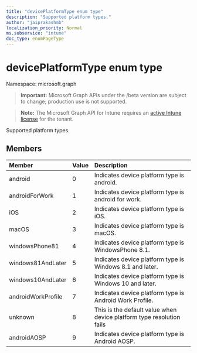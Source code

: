 ```yaml
---
title: "devicePlatformType enum type"
description: "Supported platform types."
author: "jaiprakashmb"
localization_priority: Normal
ms.subservice: "intune"
doc_type: enumPageType
---
```


# devicePlatformType enum type

Namespace: microsoft.graph

> **Important:** Microsoft Graph APIs under the /beta version are subject to change; production use is not supported.

> **Note:** The Microsoft Graph API for Intune requires an [active Intune license](https://go.microsoft.com/fwlink/?linkid=839381) for the tenant.

Supported platform types.

## Members
|Member|Value|Description|
|:---|:---|:---|
|android|0|Indicates device platform type is android.|
|androidForWork|1|Indicates device platform type is android for work.|
|iOS|2|Indicates device platform type is iOS.|
|macOS|3|Indicates device platform type is macOS.|
|windowsPhone81|4|Indicates device platform type is WindowsPhone 8.1.|
|windows81AndLater|5|Indicates device platform type is Windows 8.1 and later.|
|windows10AndLater|6|Indicates device platform type is Windows 10 and later.|
|androidWorkProfile|7|Indicates device platform type is Android Work Profile.|
|unknown|8|This is the default value when device platform type resolution fails|
|androidAOSP|9|Indicates device platform type is Android AOSP.|
